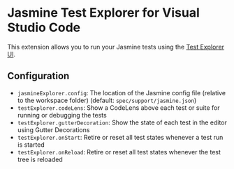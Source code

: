 # Jasmine Test Explorer for Visual Studio Code

This extension allows you to run your Jasmine tests using the 
[Test Explorer UI](https://marketplace.visualstudio.com/items?itemName=hbenl.vscode-test-explorer).

## Configuration

* `jasmineExplorer.config`: The location of the Jasmine config file (relative to the workspace folder) (default: `spec/support/jasmine.json`)
* `testExplorer.codeLens`: Show a CodeLens above each test or suite for running or debugging the tests
* `testExplorer.gutterDecoration`: Show the state of each test in the editor using Gutter Decorations
* `testExplorer.onStart`: Retire or reset all test states whenever a test run is started
* `testExplorer.onReload`: Retire or reset all test states whenever the test tree is reloaded
